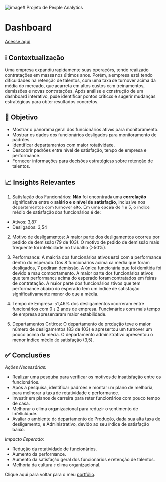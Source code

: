 ![image](https://github.com/user-attachments/assets/5f5ed45b-ba79-4781-a57a-adeec1237cf8)# Projeto de People Analytics

# Dashboard
[Acesse aqui](https://app.powerbi.com/view?r=eyJrIjoiZjY1ZmIxMDUtZDU4NC00YTY3LTlmZmUtOWE5NGJiZTk2M2QxIiwidCI6ImFmOWUwMmYwLWYxYjAtNGM0MC1hNWU3LTIxNjQxZTVlNDBkYiJ9)

## ℹ️ Contextualização
Uma empresa expandiu rapidamente suas operações, tendo realizado contratações em massa nos últimos anos. Porém, a empresa está tendo dificuldades na retenção de talentos, com uma taxa de turnover acima da média do mercado, que acarreta em altos custos com treinamentos, demissões e novas contratações. Após análise e construção de um dashboard interativo, pude identificar pontos críticos e sugerir mudanças estratégicas para obter resultados concretos.

## 🎯 Objetivo
- Mostrar o panorama geral dos funcionários ativos para monitoramento.
- Mostrar os dados dos funcionários desligados para monitoramento de padrões.
- Identificar departamentos com maior rotatividade.
- Descobrir padrões entre nível de satisfação, tempo de empresa e performance.
- Fornecer informações para decisões estratégicas sobre retenção de talentos.

## 📈 Insights Relevantes
1. Satisfação dos Funcionários:
**Não** foi encontrada uma **correlação** significativa entre o **salário e o nível de satisfação**, inclusive nos departamentos com turnover alto.
Em uma escala de 1 a 5, o índice médio de satisfação dos funcionários é de:
- Ativos: 3,87
- Desligados: 3,54

2. Motivo de desligamentos:
A maior parte dos desligamentos ocorreu por pedido de demissão (79 de 103).
O motivo de pedido de demissão mais frequente foi infelicidade no trabalho (>50%).

3. Performance:
A maioria dos funcionários ativos está com a performance dentro do esperado.
Dos 8 funcionários acima da média que foram desligados, 7 pediram demissão. A única funcionária que foi demitida foi devido a mau comportamento.
A maior parte dos funcionários ativos que tem performance acima do esperado foram contratados em feiras de contratação.
A maior parte dos funcionários ativos que tem performance abaixo do esperado tem um índice de satisfação significativamente menor do que a média.

5. Tempo de Empresa:
51,46% dos desligamentos ocorreram entre funcionários com 0 a 2 anos de empresa.
Funcionários com mais tempo de empresa apresentaram maior estabilidade.

6. Departamentos Críticos:
O departamento de produção teve o maior número de desligamentos (83 de 103) e apresentou um turnover um pouco acima da média.
O departamento administrativo apresentou o menor índice médio de satisfação (3,5).


## ✅ Conclusões
*Ações Necessárias:*
- Realizar uma pesquisa para verificar os motivos de insatisfação entre os funcionários.
- Após a pesquisa, identificar padrões e montar um plano de melhoria, para melhorar a taxa de rotatividade e performance.
- Investir em planos de carreira para reter funcionários com pouco tempo de casa.
- Melhorar o clima organizacional para reduzir o sentimento de infelicidade.
- Avaliar o ambiente do departamento de Produção, dada sua alta taxa de desligamento, e Administrativo, devido ao seu índice de satisfação baixo.

*Impacto Esperado:*
- Redução da rotatividade de funcionários.
- Aumento da performance.
- Aumento da satisfação geral dos funcionários e retenção de talentos.
- Melhoria da cultura e clima organizacional.

Clique aqui para voltar para o meu [portfólio](https://github.com/giulianaves/portfolio).
